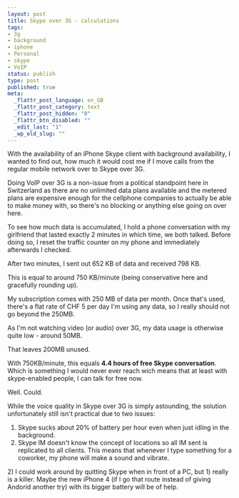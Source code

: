 ```yaml
---
layout: post
title: Skype over 3G - calculations
tags:
- 3g
- background
- iphone
- Personal
- skype
- VoIP
status: publish
type: post
published: true
meta:
  _flattr_post_language: en_GB
  _flattr_post_category: text
  _flattr_post_hidden: "0"
  _flattr_btn_disabled: ""
  _edit_last: "1"
  _wp_old_slug: ""
---
```

With the availability of an iPhone Skype client with background availability, I wanted to find out, how much it would cost me if I move calls from the regular mobile network over to Skype over 3G.

Doing VoIP over 3G is a non-issue from a political standpoint here in Switzerland as there are no unlimited data plans available and the metered plans are expensive enough for the cellphone companies to actually be able to make money with, so there's no blocking or anything else going on over here.

To see how much data is accumulated, I hold a phone conversation with my girlfriend that lasted exactly 2 minutes in which time, we both talked. Before doing so, I reset the traffic counter on my phone and immediately afterwards I checked.

After two minutes, I sent out 652 KB of data and received 798 KB.

This is equal to around 750 KB/minute (being conservative here and gracefully rounding up).

My subscription comes with 250 MB of data per month. Once that's used, there's a flat rate of CHF 5 per day I'm using any data, so I really should not go beyond the 250MB.

As I'm not watching video (or audio) over 3G, my data usage is otherwise quite low - around 50MB.

That leaves 200MB unused.

With 750KB/minute, this equals <strong>4.4 hours of free Skype conversation</strong>. Which is something I would never ever reach wich means that at least with skype-enabled people, I can talk for free now.

Well. Could.

While the voice quality in Skype over 3G is simply astounding, the solution unfortunately still isn't practical due to two issues:
<ol>
	<li>Skype sucks about 20% of battery per hour even when just idling in the background.</li>
	<li>Skype IM doesn't know the concept of locations so all IM sent is replicated to all clients. This means that whenever I type something for a coworker, my phone will make a sound and vibrate.</li>
</ol>
2) I could work around by quitting Skype when in front of a PC, but 1) really is a killer. Maybe the new iPhone 4 (if I go that route instead of giving Andorid another try) with its bigger battery will be of help.
